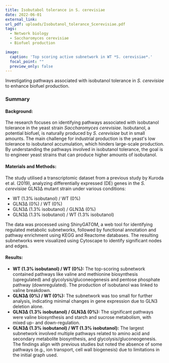 ```yaml
---
title: Isobutabol tolerance in S. cerevisiae
date: 2022-06-01
external_link: 
url_pdf: uploads/Isobutanol_tolerance_Scerevisiae.pdf
tags:
  - Network biology
  - Saccharomyces cerevisiae
  - Biofuel production

image:
  caption: 'Top scoring active subnetwork in WT *S. cerevisiae*.'
  focal_point: ""
  preview_only: false
---
```


Investigating pathways associated with isobutanol tolerance in *S. cerevisiae* to enhance biofuel production.

### Summary
  
#### **Background:**
  The research focuses on identifying pathways associated with isobutanol tolerance in the yeast strain *Saccharomyces cerevisiae*. Isobutanol, a potential biofuel, is naturally produced by *S. cerevisiae* but in small amounts. The main challenge for industrial production is the yeast's low tolerance to isobutanol accumulation, which hinders large-scale production. By understanding the pathways involved in isobutanol tolerance, the goal is to engineer yeast strains that can produce higher amounts of isobutanol.

#### **Materials and Methods:**
  The study utilised a transcriptomic dataset from a previous study by Kuroda et al. (2019), analyzing differentially expressed (DE) genes in the *S. cerevisiae* GLN3∆ mutant strain under various conditions:
  - WT (1.3% isobutanol) / WT (0%)
  - GLN3∆ (0%) / WT (0%)
  - GLN3∆ (1.3% isobutanol) / GLN3∆ (0%)
  - GLN3∆ (1.3% isobutanol) / WT (1.3% isobutanol)

  The data was processed using ShinyGATOM, a web tool for identifying regulated metabolic subnetworks, followed by functional annotation and pathway enrichment using KEGG and Reactome databases. The resulting subnetworks were visualized using Cytoscape to identify significant nodes and edges.

#### **Results:**
  - **WT (1.3% isobutanol) / WT (0%):** The top-scoring subnetwork contained pathways like valine and methionine biosynthesis (upregulated) and glycolysis/gluconeogenesis and pentose phosphate pathway (downregulated). The production of isobutanol was linked to valine breakdown.
  - **GLN3∆ (0%) / WT (0%):** The subnetwork was too small for further analysis, indicating minimal changes in gene expression due to GLN3 deletion alone.
  - **GLN3∆ (1.3% isobutanol) / GLN3∆ (0%):** The significant pathways were valine biosynthesis and starch and sucrose metabolism, with mixed up- and down-regulation.
  - **GLN3∆ (1.3% isobutanol) / WT (1.3% isobutanol):** The largest subnetwork involved multiple pathways related to amino acid and secondary metabolite biosynthesis, and glycolysis/gluconeogenesis. The findings align with previous studies but noted the absence of some pathways (e.g., ion transport, cell wall biogenesis) due to limitations in the initial graph used.

